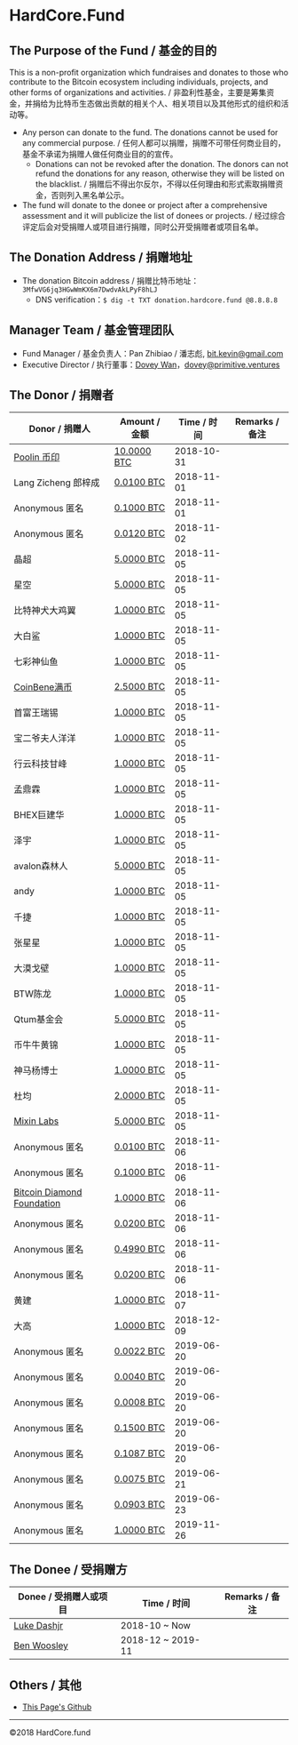 # HardCore.Fund

## The Purpose of the Fund / 基金的目的

This is a non-profit organization which fundraises and donates to those who contribute to the Bitcoin ecosystem including individuals, projects, and other forms of organizations and activities. / 非盈利性基金，主要是筹集资金，并捐给为比特币生态做出贡献的相关个人、相关项目以及其他形式的组织和活动等。

- Any person can donate to the fund. The donations cannot be used for any commercial purpose. / 任何人都可以捐赠，捐赠不可带任何商业目的，基金不承诺为捐赠人做任何商业目的的宣传。
  - Donations can not be revoked after the donation. The donors can not refund the donations  for any reason, otherwise they will be listed on the blacklist. / 捐赠后不得出尔反尔，不得以任何理由和形式索取捐赠资金，否则列入黑名单公示。
- The fund will donate to the donee or project after a comprehensive assessment and it will publicize the list of donees or projects. / 经过综合评定后会对受捐赠人或项目进行捐赠，同时公开受捐赠者或项目名单。

## The Donation Address / 捐赠地址 

- The donation Bitcoin address  / 捐赠比特币地址： `3MfwVG6jq3HGwWmKX6m7DwdvAkLPyF8hLJ`
  - DNS verification：`$ dig -t TXT donation.hardcore.fund @8.8.8.8`

## Manager Team / 基金管理团队

- Fund Manager / 基金负责人：Pan Zhibiao / 潘志彪, <bit.kevin@gmail.com>
- Executive Director / 执行董事：[Dovey Wan](https://twitter.com/DoveyWan)，<dovey@primitive.ventures>

## The Donor / 捐赠者

| Donor / 捐赠人                 | Amount / 金额 | Time / 时间 | Remarks / 备注 |
| -------------------------------------- | ------------- | ----------- | ---- |
| [Poolin 币印](https://www.poolin.com/) | [10.0000 BTC](https://btc.com/a7e9ab4ac50debb0ef7923fd2c9ea784718d706b6777ed4b1a927dbd47081db7) | 2018-10-31  |      |
| Lang Zicheng 郎梓成 | [0.0100 BTC](https://btc.com/8ae6e238a82c79e243ba93a721e15ab885016e4f00c7947f484c3b73fbf0ac23) | 2018-11-01  |      |
| Anonymous 匿名 | [0.1000 BTC](https://btc.com/52b3bce5ae84a7cec0ab71570424720279f584f0ebfefbf0cf53000163683170) | 2018-11-01  |      |
| Anonymous 匿名 | [0.0120 BTC](https://btc.com/94be35acdd3a24fc6fc12257657ba0d1a2f1fc11b03d74ba388b01c0a5a7b0a2) | 2018-11-02  |      |
| 晶超 | [5.0000 BTC](https://btc.com/b034489a72afdea6b2c044b8c671ac8c5b42244dd9ab17e3ce7d51466e6d6b5e) | 2018-11-05  |      |
| 星空 | [5.0000 BTC](https://btc.com/b034489a72afdea6b2c044b8c671ac8c5b42244dd9ab17e3ce7d51466e6d6b5e) | 2018-11-05  |      |
| 比特神犬大鸡翼 | [1.0000 BTC](https://btc.com/b034489a72afdea6b2c044b8c671ac8c5b42244dd9ab17e3ce7d51466e6d6b5e) | 2018-11-05  |      |
| 大白鲨 | [1.0000 BTC](https://btc.com/b034489a72afdea6b2c044b8c671ac8c5b42244dd9ab17e3ce7d51466e6d6b5e) | 2018-11-05  |      |
| 七彩神仙鱼 | [1.0000 BTC](https://btc.com/b034489a72afdea6b2c044b8c671ac8c5b42244dd9ab17e3ce7d51466e6d6b5e) | 2018-11-05  |      |
| [CoinBene满币](https://www.coinbene.com/) | [2.5000 BTC](https://btc.com/b034489a72afdea6b2c044b8c671ac8c5b42244dd9ab17e3ce7d51466e6d6b5e) | 2018-11-05  |      |
| 首富王瑞锡 | [1.0000 BTC](https://btc.com/b034489a72afdea6b2c044b8c671ac8c5b42244dd9ab17e3ce7d51466e6d6b5e) | 2018-11-05  |      |
| 宝二爷夫人洋洋 | [1.0000 BTC](https://btc.com/b034489a72afdea6b2c044b8c671ac8c5b42244dd9ab17e3ce7d51466e6d6b5e) | 2018-11-05  |      |
| 行云科技甘峰 | [1.0000 BTC](https://btc.com/b034489a72afdea6b2c044b8c671ac8c5b42244dd9ab17e3ce7d51466e6d6b5e) | 2018-11-05  |      |
| 孟鼎霖 | [1.0000 BTC](https://btc.com/b034489a72afdea6b2c044b8c671ac8c5b42244dd9ab17e3ce7d51466e6d6b5e) | 2018-11-05  |      |
| BHEX巨建华 | [1.0000 BTC](https://btc.com/b034489a72afdea6b2c044b8c671ac8c5b42244dd9ab17e3ce7d51466e6d6b5e) | 2018-11-05  |      |
| 泽宇 | [1.0000 BTC](https://btc.com/b034489a72afdea6b2c044b8c671ac8c5b42244dd9ab17e3ce7d51466e6d6b5e) | 2018-11-05  |      |
| avalon森林人 | [5.0000 BTC](https://btc.com/b034489a72afdea6b2c044b8c671ac8c5b42244dd9ab17e3ce7d51466e6d6b5e) | 2018-11-05  |      |
| andy | [1.0000 BTC](https://btc.com/b034489a72afdea6b2c044b8c671ac8c5b42244dd9ab17e3ce7d51466e6d6b5e) | 2018-11-05  |      |
| 千捷 | [1.0000 BTC](https://btc.com/b034489a72afdea6b2c044b8c671ac8c5b42244dd9ab17e3ce7d51466e6d6b5e) | 2018-11-05  |      |
| 张星星 | [1.0000 BTC](https://btc.com/b034489a72afdea6b2c044b8c671ac8c5b42244dd9ab17e3ce7d51466e6d6b5e) | 2018-11-05  |      |
| 大漠戈壁 | [1.0000 BTC](https://btc.com/b034489a72afdea6b2c044b8c671ac8c5b42244dd9ab17e3ce7d51466e6d6b5e) | 2018-11-05  |      |
| BTW陈龙 | [1.0000 BTC](https://btc.com/b034489a72afdea6b2c044b8c671ac8c5b42244dd9ab17e3ce7d51466e6d6b5e) | 2018-11-05  |      |
| Qtum基金会 | [5.0000 BTC](https://btc.com/b034489a72afdea6b2c044b8c671ac8c5b42244dd9ab17e3ce7d51466e6d6b5e) | 2018-11-05  |      |
| 币牛牛黄锦 | [1.0000 BTC](https://btc.com/b034489a72afdea6b2c044b8c671ac8c5b42244dd9ab17e3ce7d51466e6d6b5e) | 2018-11-05  |      |
| 神马杨博士 | [1.0000 BTC](https://btc.com/b034489a72afdea6b2c044b8c671ac8c5b42244dd9ab17e3ce7d51466e6d6b5e) | 2018-11-05  |      |
| 杜均 | [2.0000 BTC](https://btc.com/b034489a72afdea6b2c044b8c671ac8c5b42244dd9ab17e3ce7d51466e6d6b5e) | 2018-11-05  |      |
| [Mixin Labs](https://mixin.one/) | [5.0000 BTC](https://btc.com/9100ea4e10e22118ade657937c6313ffe94884fd607acafcbcbf6de89d36dbff) | 2018-11-05  |      |
| Anonymous 匿名 | [0.0100 BTC](https://btc.com/c85cd1ad7e039bbc546ef3a21d89f6d952c0496e9f47b5ddffc93bfcf4415d6f) | 2018-11-06  |      |
| Anonymous 匿名 | [0.1000 BTC](https://btc.com/854a5fdad6f65bdfa1c1bc1cca2d4411279baeebf841ad4a4547eb7b048b2c64) | 2018-11-06  |      |
| [Bitcoin Diamond Foundation](https://btcd.io/) | [1.0000 BTC](https://btc.com/f1928df5fb0d5495ac373628b671481b71bc9f0155c8cc61f0f0c95ca9e902a0) | 2018-11-06  |      |
| Anonymous 匿名 | [0.0200 BTC](https://btc.com/86994fd71e525a850d0a11704174aae5019cd386775f8c5ce251053406bbd1f6) | 2018-11-06  |      |
| Anonymous 匿名 | [0.4990 BTC](https://btc.com/0acc50cb460bf0d4f3062be89484ee7d7c0c8dd730043bdb4c53b3e6afe2e9f7) | 2018-11-06  |      |
| Anonymous 匿名 | [0.0200 BTC](https://btc.com/fcc83b79b7770b37981f8143b7473819231470bc22fd9df86f9379f86737772a) | 2018-11-06  |      |
| 黄建 | [1.0000 BTC](https://btc.com/74b9639af61889c68dc37da2d4043c70d4d772aeb1a65484810567829ac7f278) | 2018-11-07  |      |
| 大高 | [1.0000 BTC](https://btc.com/a590d5139dcc31a9ff42faf00952698b1a189c00609890bb60072d89984a0340) | 2018-12-09  |      |
| Anonymous 匿名 | [0.0022 BTC](https://btc.com/be710de995fc5a0750026e0535d2ba15d04a17a54bf0b34a9ca78c90c379318b) | 2019-06-20  |      |
| Anonymous 匿名 | [0.0040 BTC](https://btc.com/d67d18f073190ab6908d82b6bbe5aa7e7ee288afcb57e8abf242c5f0080ae001) | 2019-06-20  |      |
| Anonymous 匿名 | [0.0008 BTC](https://btc.com/be03cc5d34ba11d67d4e11f73b8ed010d7cdf0b269d248fb6e1abc9ab00f1e41) | 2019-06-20  |      |
| Anonymous 匿名 | [0.1500 BTC](https://btc.com/3bf6932a4e9d86744b30fc3333cf5f3aa2751a36ec7ba0e5400c9330c295932b) | 2019-06-20  |      |
| Anonymous 匿名 | [0.1087 BTC](https://btc.com/c401167d72798ec4deb40599a444caf40fde48ef6d7022ba896af5a205626fce) | 2019-06-20  |      |
| Anonymous 匿名 | [0.0075 BTC](https://btc.com/92e9ff0ebed9dbb57fced6eef948a187e2d72771320756cc48639d5cf31a9555) | 2019-06-21  |      |
| Anonymous 匿名 | [0.0903 BTC](https://btc.com/d8586307afdc2b4fd55610a477cc2adb20a359065dd40655be3832d0bbcb5643) | 2019-06-23  |      |
| Anonymous 匿名 | [1.0000 BTC](https://btc.com/39051a3f722d08f7e96039a0549aa13ae1ba24b69259c63c8e7989c9ada5e9d6) | 2019-11-26  |      |



## The Donee / 受捐赠方

| Donee / 受捐赠人或项目                         | Time / 时间   | Remarks / 备注 |
| ---------------------------------------------- | ------------- | -------------- |
| [Luke Dashjr](https://twitter.com/lukedashjr) | 2018-10 ~ Now |                |
| [Ben Woosley](https://github.com/Empact) | 2018-12 ~ 2019-11 |                |

## Others / 其他

* [This Page's Github](https://github.com/hardcorefund/www)

------

©2018 HardCore.fund